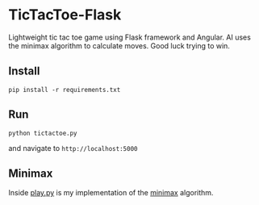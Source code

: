 # TicTacToe-Flask
Lightweight tic tac toe game using Flask framework and Angular.  AI uses the minimax algorithm to calculate moves.  Good luck
trying to win.

## Install
```
pip install -r requirements.txt
```

## Run
```
python tictactoe.py
```

and navigate to `http://localhost:5000`

## Minimax
Inside [play.py](https://github.com/Buuntu/minimax-algorithm/blob/master/game.py#L31) 
is my implementation of the 
[minimax](https://en.wikipedia.org/wiki/Minimax) algorithm.


